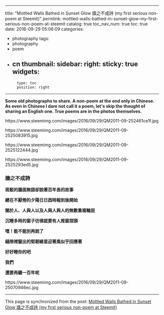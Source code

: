 
---
title: "Mottled Walls Bathed in Sunset Glow  牆之不成詩 (my first serious non-poem at Steemit)"
permlink: mottled-walls-bathed-in-sunset-glow-my-first-serious-non-poem-at-steemit
catalog: true
toc_nav_num: true
toc: true
date: 2016-09-29 05:06:09
categories:
- photography
tags:
- photography
- poem
- cn
thumbnail: 
sidebar:
    right:
        sticky: true
widgets:
    -
        type: toc
        position: right
---


<html>
<p><strong>Some old photographs to share. A non-poem at the end only in Chinese. As even in Chinese I dare not call it a poem, let's skip the thought of sharing an English one. True poems are in the photos themselves.</strong></p>
<p>https://www.steemimg.com/images/2016/09/29/QM2011-09-252461ce1f.jpg</p>
<p>https://www.steemimg.com/images/2016/09/29/QM2011-09-2525083915.jpg</p>
<p>https://www.steemimg.com/images/2016/09/29/QM2011-09-2525122444.jpg</p>
<p>https://www.steemimg.com/images/2016/09/29/QM2011-09-2525293ed5.jpg</p>
<h3>牆之不成詩</h3>
<p><strong>斑駁的牆面無語卻說著百年長的故事</strong></p>
<p><strong>總在不厭倦的夕陽日日酉時報到後開始</strong></p>
<p><strong>關於人、人與人以及人與人與人的無數重複輪迴</strong></p>
<p><strong>沉睡多時的窗子彷彿就要有人推窗探頭</strong></p>
<p><strong>嘿！能不能別再說了</strong></p>
<p><strong>縫隙裡竄出的堅韌綠意迎著風似乎回應著</strong></p>
<p><strong>好好睡你的吧</strong></p>
<p><strong>我們</strong></p>
<p><strong>還要再聽一百年呢</strong></p>
<p>https://www.steemimg.com/images/2016/09/29/QM2011-09-25070946ec.jpg</p>
</html>

- - -

This page is synchronized from the post: [Mottled Walls Bathed in Sunset Glow  牆之不成詩 (my first serious non-poem at Steemit)](https://steemit.com/@deanliu/mottled-walls-bathed-in-sunset-glow-my-first-serious-non-poem-at-steemit)
